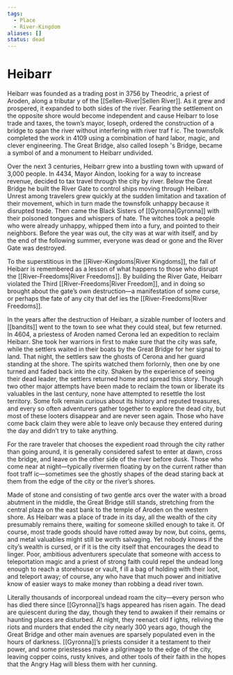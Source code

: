 ```yaml
---
tags:
  - Place
  - River-Kingdom
aliases: []
status: dead
---
```

# Heibarr
Heibarr was founded as a trading post in 3756 by Theodric, a priest of Aroden, along a tributar y of the [[Sellen-River|Sellen River]]. As it grew and prospered, it expanded to both sides of the river. Fearing the settlement on the opposite shore would become independent and cause Heibarr to lose trade and taxes, the town’s mayor, Ioseph, ordered the construction of a bridge to span the river without interfering with river traf f ic. The townsfolk completed the work in 4109 using a combination of hard labor, magic, and clever engineering. The Great Bridge, also called Ioseph 's Bridge, became a symbol of and a monument to Heibarr undivided.

Over the next 3 centuries, Heibarr grew into a bustling town with upward of 3,000 people. In 4434, Mayor Aindon, looking for a way to increase revenue, decided to tax travel through the city by river. Below the Great Bridge he built the River Gate to control ships moving through Heibarr. Unrest among travelers grew quickly at the sudden limitation and taxation of their movement, which in turn made the townsfolk unhappy because it disrupted trade. Then came the Black Sisters of [[Gyronna|Gyronna]] with their poisoned tongues and whispers of hate. The witches took a people who were already unhappy, whipped them into a fury, and pointed to their neighbors. Before the year was out, the city was at war with itself, and by the end of the following summer, everyone was dead or gone and the River Gate was destroyed.

To the superstitious in the [[River-Kingdoms|River Kingdoms]], the fall of Heibarr is remembered as a lesson of what happens to those who disrupt the [[River-Freedoms|River Freedoms]]. By building the River Gate, Heibarr violated the Third [[River-Freedoms|River Freedom]], and in doing so brought about the gate’s own destruction—a manifestation of some curse, or perhaps the fate of any city that def ies the [[River-Freedoms|River Freedoms]].

In the years after the destruction of Heibarr, a sizable number of looters and [[bandits]] went to the town to see what they could steal, but few returned. In 4604, a priestess of Aroden named Cerona led an expedition to reclaim Heibarr. She took her warriors in first to make sure that the city was safe, while the settlers waited in their boats by the Great Bridge for her signal to land. That night, the settlers saw the ghosts of Cerona and her guard standing at the shore. The spirits watched them forlornly, then one by one turned and faded back into the city. Shaken by the experience of seeing their dead leader, the settlers returned home and spread this story. Though two other major attempts have been made to reclaim the town or liberate its valuables in the last century, none have attempted to resettle the lost territory. Some folk remain curious about its history and reputed treasures, and every so often adventurers gather together to explore the dead city, but most of these looters disappear and are never seen again. Those who have come back claim they were able to leave only because they entered during the day and didn’t try to take anything.

For the rare traveler that chooses the expedient road through the city rather than going around, it is generally considered safest to enter at dawn, cross the bridge, and leave on the other side of the river before dusk. Those who come near at night—typically rivermen floating by on the current rather than foot traff ic—sometimes see the ghostly shapes of the dead staring back at them from the edge of the city or the river’s shores.

Made of stone and consisting of two gentle arcs over the water with a broad abutment in the middle, the Great Bridge still stands, stretching from the central plaza on the east bank to the temple of Aroden on the western shore. As Heibarr was a place of trade in its day, all the wealth of the city presumably remains there, waiting for someone skilled enough to take it. Of course, most trade goods should have rotted away by now, but coins, gems, and metal valuables might still be worth salvaging. Yet nobody knows if the city’s wealth is cursed, or if it is the city itself that encourages the dead to linger. Poor, ambitious adventurers speculate that someone with access to teleportation magic and a priest of strong faith could repel the undead long enough to reach a storehouse or vault, f ill a bag of holding with their loot, and teleport away; of course, any who have that much power and initiative know of easier ways to make money than robbing a dead river town.

Literally thousands of incorporeal undead roam the city—every person who has died there since [[Gyronna]]’s hags appeared has risen again. The dead are quiescent during the day, though they tend to awaken if their remains or haunting places are disturbed. At night, they reenact old f ights, reliving the riots and murders that ended the city nearly 300 years ago, though the Great Bridge and other main avenues are sparsely populated even in the hours of darkness. [[Gyronna]]’s priests consider it a testament to their power, and some priestesses make a pilgrimage to the edge of the city, leaving copper coins, rusty knives, and other tools of their faith in the hopes that the Angry Hag will bless them with her cunning.